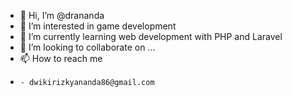 - 👋 Hi, I’m @drananda
- 👀 I’m interested in game development
- 🌱 I’m currently learning web development with PHP and Laravel
- 💞️ I’m looking to collaborate on ...
- 📫 How to reach me 
-     - dwikirizkyananda86@gmail.com

<!---
drananda/drananda is a ✨ special ✨ repository because its `README.md` (this file) appears on your GitHub profile.
You can click the Preview link to take a look at your changes.
--->
